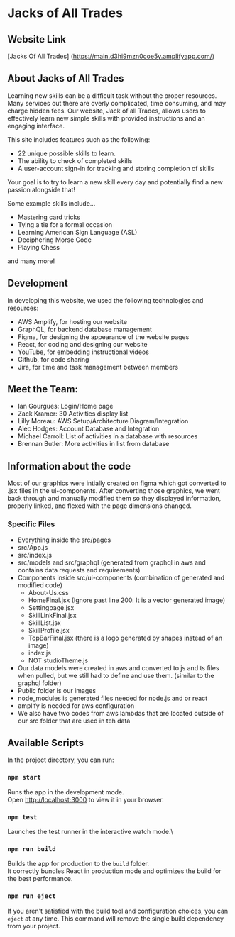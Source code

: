 # Jacks of All Trades

## Website Link
[Jacks Of All Trades] (https://main.d3hi9mzn0coe5y.amplifyapp.com/)

## About Jacks of All Trades 

Learning new skills can be a difficult task without the proper resources. Many services out there are overly complicated, time consuming, and may charge hidden fees. Our website, Jack of all Trades, allows users to effectively learn new simple skills with provided instructions and an engaging interface.

This site includes features such as the following:

* 22 unique possible skills to learn.
* The ability to check of completed skills
* A user-account sign-in for tracking and storing completion of skills

Your goal is to try to learn a new skill every day and potentially find a new passion alongside that!

Some example skills include...

* Mastering card tricks
* Tying a tie for a formal occasion
* Learning American Sign Language (ASL)
* Deciphering Morse Code
* Playing Chess

and many more!

## Development

In developing this website, we used the following technologies and resources:

* AWS Amplify, for hosting our website
* GraphQL, for backend database management
* Figma, for designing the appearance of the website pages
* React, for coding and designing our website
* YouTube, for embedding instructional videos
* Github, for code sharing
* Jira, for time and task management between members

## Meet the Team:

* Ian Gourgues: Login/Home page
* Zack Kramer: 30 Activities display list
* Lilly Moreau: AWS Setup/Architecture Diagram/Integration
* Alec Hodges: Account Database and Integration
* Michael Carroll: List of activities in a database with resources
* Brennan Butler: More activities in list from database

## Information about the code
Most of our graphics were intially created on figma which got converted to .jsx files in the ui-components. After converting those graphics, we went back through and manually modified them so they displayed information, properly linked, and flexed with the page dimensions changed.

### Specific Files 
* Everything inside the src/pages
* src/App.js
* src/index.js
* src/models and src/graphql (generated from graphql in aws and contains data requests and requirements)
* Components inside src/ui-components (combination of generated and modified code)
  * About-Us.css
  * HomeFinal.jsx (Ignore past line 200. It is a vector generated image)
  * Settingpage.jsx 
  * SkillLinkFinal.jsx
  * SkillList.jsx
  * SkillProfile.jsx
  * TopBarFinal.jsx (there is a logo generated by shapes instead of an image)
  * index.js
  * NOT studioTheme.js
* Our data models were created in aws and converted to js and ts files when pulled, but we still had to define and use them. (similar to the graphql folder)
* Public folder is our images
* node_modules is generated files needed for node.js and or react
* amplify is needed for aws configuration
* We also have two codes from aws lambdas that are located outside of our src folder that are used in teh data

## Available Scripts

In the project directory, you can run:

### `npm start`

Runs the app in the development mode.\
Open [http://localhost:3000](http://localhost:3000) to view it in your browser.

### `npm test`

Launches the test runner in the interactive watch mode.\

### `npm run build`

Builds the app for production to the `build` folder.\
It correctly bundles React in production mode and optimizes the build for the best performance.

### `npm run eject`

If you aren't satisfied with the build tool and configuration choices, you can `eject` at any time. This command will remove the single build dependency from your project.
